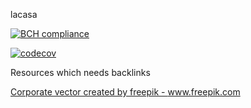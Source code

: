 lacasa


[![BCH compliance](https://bettercodehub.com/edge/badge/zdk-projects/lacasa?branch=main&token=2ba00162c9aae1c51462d5ab2ae4b573cea5609e)](https://bettercodehub.com/)

[![codecov](https://codecov.io/gh/zdk-projects/lacasa/branch/main/graph/badge.svg?token=QTPUJKS94D)](https://codecov.io/gh/zdk-projects/lacasa)


Resources which needs backlinks


<a href='https://www.freepik.com/vectors/corporate'>Corporate vector created by freepik - www.freepik.com </a>